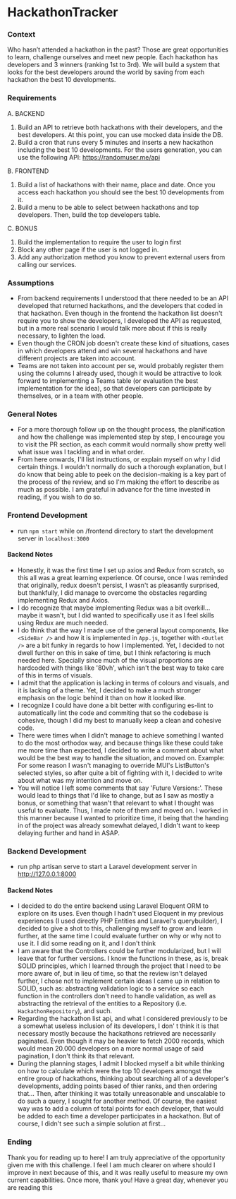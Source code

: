 # HackathonTracker

### Context
Who hasn’t attended a hackathon in the past? Those are great opportunities to learn,
challenge ourselves and meet new people.
Each hackathon has developers and 3 winners (ranking 1st to 3rd). We will build a system that
looks for the best developers around the world by saving from each hackathon the best 10
developments.

### Requirements 

A. BACKEND
1) Build an API to retrieve both hackathons with their developers, and the best developers. At
this point, you can use mocked data inside the DB.
2) Build a cron that runs every 5 minutes and inserts a new hackathon including the best 10
developments. For the users generation, you can use the following API:
https://randomuser.me/api

B. FRONTEND
1) Build a list of hackathons with their name, place and date. Once you access each hackathon
you should see the best 10 developments from it.
2) Build a menu to be able to select between hackathons and top developers. Then, build the
top developers table.

C. BONUS
1) Build the implementation to require the user to login first
2) Block any other page if the user is not logged in.
3) Add any authorization method you know to prevent external users from calling our
services.

### Assumptions
- From backend requirements I understood that there needed to be an API developed that returned hackathons, and the developers that coded in that hackathon. Even though in the frontend the hackathon list doesn't require you to show the developers, I developed the API as requested, but in a more real scenario I would talk more about if this is really necessary, to lighten the load.
- Even though the CRON job doesn't create these kind of situations, cases in which developers attend and win several hackathons and have different projects are taken into account.
- Teams are not taken into account per se, would probably register them using the columns I already used, though it would be attractive to look forward to implementing a Teams table (or evaluation the best implementation for the idea), so that developers can participate by themselves, or in a team with other people.

### General Notes
- For a more thorough follow up on the thought process, the planification and how the challenge was implemented step by step, I encourage you to visit the PR section, as each commit would normally show pretty well what issue was I tackling and in what order.
- From here onwards, I'll list instructions, or explain myself on why I did certain things. I wouldn't normally do such a thorough explanation, but I do know that being able to peek on the decision-making is a key part of the process of the review, and so I'm making the effort to describe as much as possible. I am grateful in advance for the time invested in reading, if you wish to do so.

### Frontend Development
- run `npm start` while on /frontend directory to start the development server in `localhost:3000`

#### Backend Notes
- Honestly, it was the first time I set up axios and Redux from scratch, so this all was a great learning experience. Of course, once I was reminded that originally, redux doesn't persist, I wasn't as pleasantly surprised, but thankfully, I did manage to overcome the obstacles regarding implementing Redux and Axios.
- I do recognize that maybe implementing Redux was a bit overkill... maybe it wasn't, but I did wanted to specifically use it as I feel skills using Redux are much needed.
- I do think that the way I made use of the general layout components, like `<SideBar />` and how it is implemented in `App.js`, together with `<Outlet />` are a bit funky in regards to how I implemented. Yet, I decided to not dwell further on this in sake of time, but I think refactoring is much needed here. Specially since much of the visual proportions are hardcoded with things like '80vh', which isn't the best way to take care of this in terms of visuals.
- I admit that the application is lacking in terms of colours and visuals, and it is lacking of a theme. Yet, I decided to make a much stronger emphasis on the logic behind it than on how it looked like.
- I recognize I could have done a bit better with configuring es-lint to automatically lint the code and commiting that so the codebase is cohesive, though I did my best to manually keep a clean and cohesive code.
- There were times when I didn't manage to achieve something I wanted to do the most orthodox way, and because things like these could take me more time than expected, I decided to write a comment about what would be the best way to handle the situation, and moved on. Example: For some reason I wasn't managing to override MUI's ListButton's selected styles, so after quite a bit of fighting with it, I decided to write about what was my intention and move on.
- You will notice I left some comments that say 'Future Versions:'. These would lead to things that I'd like to change, but as I saw as mostly a bonus, or something that wasn't that relevant to what I thought was useful to evaluate. Thus, I made note of them and moved on. I worked in this manner because I wanted to prioritize time, it being that the handing in of the project was already somewhat delayed, I didn't want to keep delaying further and hand in ASAP.

### Backend Development

- run php artisan serve to start a Laravel development server in http://127.0.0.1:8000

#### Backend Notes
- I decided to do the entire backend using Laravel Eloquent ORM to explore on its uses. Even though I hadn't used Eloquent in my previous experiences (I used directly PHP Entities and Laravel's querybuilder), I decided to give a shot to this, challenging myself to grow and learn further, at the same time I could evaluate further on why or why not to use it. I did some reading on it, and I don't think
- I am aware that the Controllers could be further modularized, but I will leave that for further versions. I know the functions in these, as is, break SOLID principles, which I learned through the project that I need to be more aware of, but in lieu of time, so that the review isn't delayed further, I chose not to implement certain ideas I came up in relation to SOLID, such as: abstracting validation logic to a service so each function in the controllers don't need to handle validation, as well as abstracting the retrieval of the entities to a Repository (i.e. `HackathonRepository`), and such.
- Regarding the hackathon list api, and what I considered previously to be a somewhat useless inclusion of its developers, I don' t think it is that necessary mostly because the hackathons retrieved are necessarily paginated. Even though it may be heavier to fetch 2000 records, which would mean 20.000 developers on a more normal usage of said pagination, I don't think its that relevant.
- During the planning stages, I admit I blocked myself a bit while thinking on how to calculate which were the top 10 developers amongst the entire group of hackathons, thinking about searching all of a developer's developments, adding points based of thier ranks, and then ordering that... Then, after thinking it was totally unreasonable and unscalable to do such a query, I sought for another method. Of course, the easiest way was to add a column of total points for each developer, that would be added to each time a developer participates in a hackathon. But of course, I didn't see such a simple solution at first...


### Ending
Thank you for reading up to here! 
I am truly appreciative of the opportunity given me with this challenge. I feel I am much clearer on where should I improve in next because of this, and it was really useful to measure my own current capabilities. Once more, thank you!
Have a great day, whenever you are reading this
